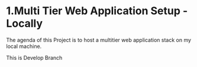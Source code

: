 # 1.Multi Tier Web Application Setup - Locally
 The agenda of this Project is to host a multitier web application stack on my local machine.


This is Develop Branch